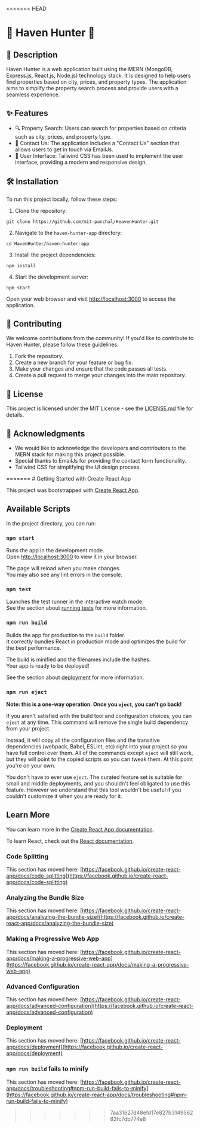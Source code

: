 <<<<<<< HEAD
<body>

  <h1>🏡 Haven Hunter 🏡</h1>

  <h2>📝 Description</h2>

  <p>Haven Hunter is a web application built using the MERN (MongoDB, Express.js, React.js, Node.js) technology stack.
    It is designed to help users find properties based on city, prices, and property types. The application aims to
    simplify the property search process and provide users with a seamless experience.</p>

  <h2>✨ Features</h2>

  <ul>
    <li>🔍 Property Search: Users can search for properties based on criteria such as city, prices, and property type.</li>
    <li>📧 Contact Us: The application includes a "Contact Us" section that allows users to get in touch via EmailJs.</li>
    <li>🎨 User Interface: Tailwind CSS has been used to implement the user interface, providing a modern and responsive
      design.</li>
  </ul>

  <h2>🛠️ Installation</h2>

  <p>To run this project locally, follow these steps:</p>

  <ol>
    <li>Clone the repository:</li>
  </ol>

  <pre><code>git clone https://github.com/mit-panchal/HeavenHunter.git</code></pre>

  <ol start="2">
    <li>Navigate to the <code>haven-hunter-app</code> directory:</li>
  </ol>

  <pre><code>cd HavenHunter/haven-hunter-app</code></pre>

  <ol start="3">
    <li>Install the project dependencies:</li>
  </ol>

  <pre><code>npm install</code></pre>

  <ol start="4">
    <li>Start the development server:</li>
  </ol>

  <pre><code>npm start</code></pre>

  <p>Open your web browser and visit <a href="http://localhost:3000">http://localhost:3000</a> to access the
    application.</p>

  <h2>🤝 Contributing</h2>

  <p>We welcome contributions from the community! If you'd like to contribute to Haven Hunter, please follow these
    guidelines:</p>

  <ol>
    <li>Fork the repository.</li>
    <li>Create a new branch for your feature or bug fix.</li>
    <li>Make your changes and ensure that the code passes all tests.</li>
    <li>Create a pull request to merge your changes into the main repository.</li>
  </ol>

  <h2>📄 License</h2>

  <p>This project is licensed under the MIT License - see the <a href="LICENSE.md">LICENSE.md</a> file for details.
  </p>

  <h2>🙏 Acknowledgments</h2>

  <ul>
    <li>We would like to acknowledge the developers and contributors to the MERN stack for making this project possible.
    </li>
    <li>Special thanks to EmailJs for providing the contact form functionality.</li>
    <li>Tailwind CSS for simplifying the UI design process.</li>
  </ul>

</body>
=======
# Getting Started with Create React App

This project was bootstrapped with [Create React App](https://github.com/facebook/create-react-app).

## Available Scripts

In the project directory, you can run:

### `npm start`

Runs the app in the development mode.\
Open [http://localhost:3000](http://localhost:3000) to view it in your browser.

The page will reload when you make changes.\
You may also see any lint errors in the console.

### `npm test`

Launches the test runner in the interactive watch mode.\
See the section about [running tests](https://facebook.github.io/create-react-app/docs/running-tests) for more information.

### `npm run build`

Builds the app for production to the `build` folder.\
It correctly bundles React in production mode and optimizes the build for the best performance.

The build is minified and the filenames include the hashes.\
Your app is ready to be deployed!

See the section about [deployment](https://facebook.github.io/create-react-app/docs/deployment) for more information.

### `npm run eject`

**Note: this is a one-way operation. Once you `eject`, you can't go back!**

If you aren't satisfied with the build tool and configuration choices, you can `eject` at any time. This command will remove the single build dependency from your project.

Instead, it will copy all the configuration files and the transitive dependencies (webpack, Babel, ESLint, etc) right into your project so you have full control over them. All of the commands except `eject` will still work, but they will point to the copied scripts so you can tweak them. At this point you're on your own.

You don't have to ever use `eject`. The curated feature set is suitable for small and middle deployments, and you shouldn't feel obligated to use this feature. However we understand that this tool wouldn't be useful if you couldn't customize it when you are ready for it.

## Learn More

You can learn more in the [Create React App documentation](https://facebook.github.io/create-react-app/docs/getting-started).

To learn React, check out the [React documentation](https://reactjs.org/).

### Code Splitting

This section has moved here: [https://facebook.github.io/create-react-app/docs/code-splitting](https://facebook.github.io/create-react-app/docs/code-splitting)

### Analyzing the Bundle Size

This section has moved here: [https://facebook.github.io/create-react-app/docs/analyzing-the-bundle-size](https://facebook.github.io/create-react-app/docs/analyzing-the-bundle-size)

### Making a Progressive Web App

This section has moved here: [https://facebook.github.io/create-react-app/docs/making-a-progressive-web-app](https://facebook.github.io/create-react-app/docs/making-a-progressive-web-app)

### Advanced Configuration

This section has moved here: [https://facebook.github.io/create-react-app/docs/advanced-configuration](https://facebook.github.io/create-react-app/docs/advanced-configuration)

### Deployment

This section has moved here: [https://facebook.github.io/create-react-app/docs/deployment](https://facebook.github.io/create-react-app/docs/deployment)

### `npm run build` fails to minify

This section has moved here: [https://facebook.github.io/create-react-app/docs/troubleshooting#npm-run-build-fails-to-minify](https://facebook.github.io/create-react-app/docs/troubleshooting#npm-run-build-fails-to-minify)
>>>>>>> 7aa31627d48efd17e827b314956282fc7db774e8
